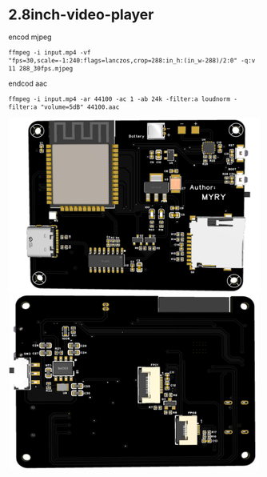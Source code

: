 # 2.8inch-video-player

encod mjpeg
```
ffmpeg -i input.mp4 -vf "fps=30,scale=-1:240:flags=lanczos,crop=288:in_h:(in_w-288)/2:0" -q:v 11 288_30fps.mjpeg
```
endcod aac
```
ffmpeg -i input.mp4 -ar 44100 -ac 1 -ab 24k -filter:a loudnorm -filter:a "volume=5dB" 44100.aac
```


<div align=center>
	<img src="https://github.com/myry07/2.8inch-video-player/blob/main/01.Hardware/font.png" width="550" height="350">
	<img src="https://github.com/myry07/2.8inch-video-player/blob/main/01.Hardware/reverse.png" width="500" height="350">   
</div>